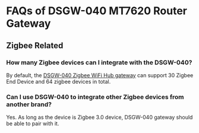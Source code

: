 # FAQs of DSGW-040 MT7620 Router Gateway  
## Zigbee Related  
### How many Zigbee devices can I integrate with the DSGW-040?  
By default, the [DSGW-040 Zigbee WiFi Hub gateway](https://www.dusuniot.com/product/dsgw-040-3-wifi-zigbee-smart-hub/) can support 30 Zigbee End Device and 64 zigbee devices in total.  

### Can I use DSGW-040 to integrate other Zigbee devices from another brand?  
Yes. As long as the device is Zigbee 3.0 device, DSGW-040 gateway should be able to pair with it.